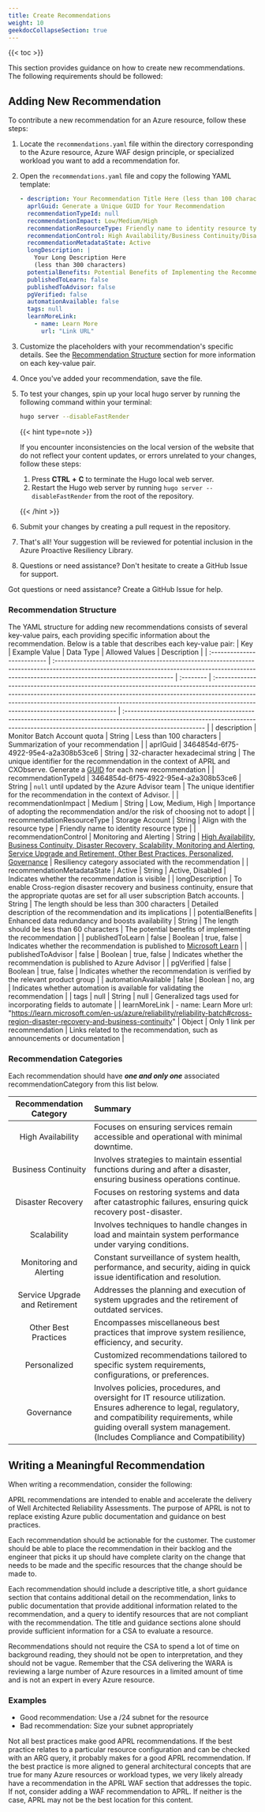 ```yaml
---
title: Create Recommendations
weight: 10
geekdocCollapseSection: true
---
```


{{< toc >}}

This section provides guidance on how to create new recommendations. The following requirements should be followed:

## Adding New Recommendation

To contribute a new recommendation for an Azure resource, follow these steps:

1. Locate the `recommendations.yaml` file within the directory corresponding to the Azure resource, Azure WAF design principle, or specialized workload you want to add a recommendation for.

1. Open the `recommendations.yaml` file and copy the following YAML template:

   ```yaml
   - description: Your Recommendation Title Here (less than 100 characters)
     aprlGuid: Generate a Unique GUID for Your Recommendation
     recommendationTypeId: null
     recommendationImpact: Low/Medium/High
     recommendationResourceType: Friendly name to identity resource type
     recommendationControl: High Availability/Business Continuity/Disaster Recovery/Scalability/Monitoring and Alerting/Service Upgrade and Retirement/Other Best Practices/Personalized/Governance
     recommendationMetadataState: Active
     longDescription: |
       Your Long Description Here
       (less than 300 characters)
     potentialBenefits: Potential Benefits of Implementing the Recommendation (less than 60 characters)
     publishedToLearn: false
     publishedToAdvisor: false
     pgVerified: false
     automationAvailable: false
     tags: null
     learnMoreLink:
       - name: Learn More
         url: "Link URL"
   ```

1. Customize the placeholders with your recommendation's specific details. See the [Recommendation Structure](#recommendation-structure) section for more information on each key-value pair.

1. Once you've added your recommendation, save the file.

1. To test your changes, spin up your local hugo server by running the following command within your terminal:

   ```bash
   hugo server --disableFastRender
   ```

   {{< hint type=note >}}

   If you encounter inconsistencies on the local version of the website that do not reflect your content updates, or errors unrelated to your changes, follow these steps:

   1. Press **CTRL** **+** **C** to terminate the Hugo local web server.
   2. Restart the Hugo web server by running `hugo server --disableFastRender` from the root of the repository.

   {{< /hint >}}

1. Submit your changes by creating a pull request in the repository.

1. That's all! Your suggestion will be reviewed for potential inclusion in the Azure Proactive Resiliency Library.

1. Questions or need assistance? Don't hesitate to create a GitHub Issue for support.

Got questions or need assistance? Create a GitHub Issue for help.

### Recommendation Structure

The YAML structure for adding new recommendations consists of several key-value pairs, each providing specific information about the recommendation. Below is a table that describes each key-value pair:
| Key | Example Value | Data Type | Allowed Values | Description |
| :-------------------------- | :------------------------------------------------------------------------------------------------------------------------------------------------------------------------------------------------- | :-------- | :----------------------------------------------------------------------------------------------------------------------------------------------------------------------------------------------------------------------------------------------------------------------------------------- | :------------------------------------------------------------------------------------------------------------------------------------------------------------------------------------- |
| description | Monitor Batch Account quota | String | Less than 100 characters | Summarization of your recommendation |
| aprlGuid | 3464854d-6f75-4922-95e4-a2a308b53ce6 | String | 32-character hexadecimal string | The unique identifier for the recommendation in the context of APRL and CXObserve. Generate a [GUID](https://guidgenerator.com/online-guid-generator.aspx) for each new recommendation |
| recommendationTypeId | 3464854d-6f75-4922-95e4-a2a308b53ce6 | String | `null` until updated by the Azure Advisor team | The unique identifier for the recommendation in the context of Advisor. |
| recommendationImpact | Medium | String | Low, Medium, High | Importance of adopting the recommendation and/or the risk of choosing not to adopt |
| recommendationResourceType | Storage Account | String | Align with the resource type | Friendly name to identity resource type |
| recommendationControl | Monitoring and Alerting | String | [High Availability, Business Continuity, Disaster Recovery, Scalability, Monitoring and Alerting, Service Upgrade and Retirement, Other Best Practices, Personalized, Governance](Azure-Proactive-Resiliency-Library-v2/contributing/create-content/create-recommendations/#recommendation-categories) | Resiliency category associated with the recommendation |
| recommendationMetadataState | Active | String | Active, Disabled | Indicates whether the recommendation is visible |
| longDescription | To enable Cross-region disaster recovery and business continuity, ensure that the appropriate quotas are set for all user subscription Batch accounts. | String | The length should be less than 300 characters | Detailed description of the recommendation and its implications |
| potentialBenefits | Enhanced data redundancy and boosts availability | String | The length should be less than 60 characters | The potential benefits of implementing the recommendation |
| publishedToLearn | false | Boolean | true, false | Indicates whether the recommendation is published to [Microsoft Learn](https://learn.microsoft.com/en-us/azure/well-architected/pillars) |
| publishedToAdvisor | false | Boolean | true, false | Indicates whether the recommendation is published to Azure Advisor |
| pgVerified | false | Boolean | true, false | Indicates whether the recommendation is verified by the relevant product group |
| automationAvailable | false | Boolean | no, arg | Indicates whether automation is available for validating the recommendation |
| tags | null | String | null | Generalized tags used for incorporating fields to automate |
| learnMoreLink | - name: Learn More url: "https://learn.microsoft.com/en-us/azure/reliability/reliability-batch#cross-region-disaster-recovery-and-business-continuity" | Object | Only 1 link per recommendation | Links related to the recommendation, such as announcements or documentation |

### Recommendation Categories

Each recommendation should have _**one and only one**_ associated recommendationCategory from this list below.

|    Recommendation Category     | Summary                                                                                                                                                                                                                            |
| :----------------------------: | :--------------------------------------------------------------------------------------------------------------------------------------------------------------------------------------------------------------------------------- |
|       High Availability        | Focuses on ensuring services remain accessible and operational with minimal downtime.                                                                                                                                              |
|      Business Continuity       | Involves strategies to maintain essential functions during and after a disaster, ensuring business operations continue.                                                                                                            |
|       Disaster Recovery        | Focuses on restoring systems and data after catastrophic failures, ensuring quick recovery post-disaster.                                                                                                                          |
|          Scalability           | Involves techniques to handle changes in load and maintain system performance under varying conditions.                                                                                                                            |
|    Monitoring and Alerting     | Constant surveillance of system health, performance, and security, aiding in quick issue identification and resolution.                                                                                                            |
| Service Upgrade and Retirement | Addresses the planning and execution of system upgrades and the retirement of outdated services.                                                                                                                                   |
|      Other Best Practices      | Encompasses miscellaneous best practices that improve system resilience, efficiency, and security.                                                                                                                                 |
|          Personalized          | Customized recommendations tailored to specific system requirements, configurations, or preferences.                                                                                                                               |
|           Governance           | Involves policies, procedures, and oversight for IT resource utilization. Ensures adherence to legal, regulatory, and compatibility requirements, while guiding overall system management. (Includes Compliance and Compatibility) |

## Writing a Meaningful Recommendation

When writing a recommendation, consider the following:

APRL recommendations are intended to enable and accelerate the delivery of Well Architected Reliability Assessments. The purpose of APRL is not to replace existing Azure public documentation and guidance on best practices.

Each recommendation should be actionable for the customer. The customer should be able to place the recommendation in their backlog and the engineer that picks it up should have complete clarity on the change that needs to be made and the specific resources that the change should be made to.

Each recommendation should include a descriptive title, a short guidance section that contains additional detail on the recommendation, links to public documentation that provide additional information related to the recommendation, and a query to identify resources that are not compliant with the recommendation. The title and guidance sections alone should provide sufficient information for a CSA to evaluate a resource.

Recommendations should not require the CSA to spend a lot of time on background reading, they should not be open to interpretation, and they should not be vague. Remember that the CSA delivering the WARA is reviewing a large number of Azure resources in a limited amount of time and is not an expert in every Azure resource.

### Examples

- Good recommendation: Use a /24 subnet for the resource
- Bad recommendation: Size your subnet appropriately

Not all best practices make good APRL recommendations. If the best practice relates to a particular resource configuration and can be checked with an ARG query, it probably makes for a good APRL recommendation. If the best practice is more aligned to general architectural concepts that are true for many Azure resources or workload types, we very likely already have a recommendation in the APRL WAF section that addresses the topic. If not, consider adding a WAF recommendation to APRL. If neither is the case, APRL may not be the best location for this content.
